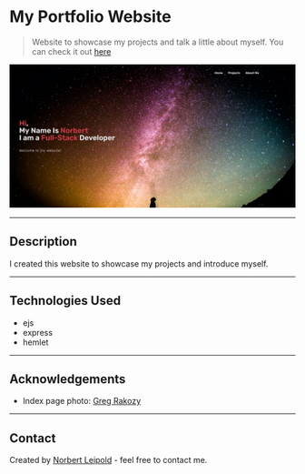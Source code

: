 # My Portfolio Website

> Website to showcase my projects and talk a little about myself. You can check it out [here](http://norbertleipold.com)

![Website Index](./readme-imgs/portfolio.png)

---

## Description 

I created this website to showcase my projects and introduce myself.

---

## Technologies Used 

- ejs
- express
- hemlet

---

## Acknowledgements

- Index page photo: [Greg Rakozy](https://unsplash.com/@grakozy)

---

## Contact

Created by [Norbert Leipold](http://norbertleipold.com) - feel free to contact me. 